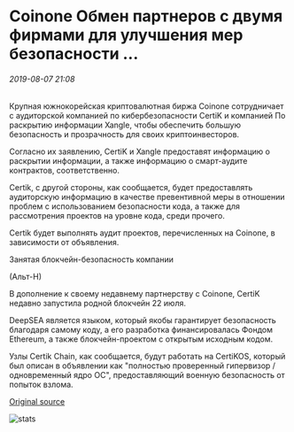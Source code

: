 # Coinone Обмен партнеров с двумя фирмами для улучшения мер безопасности ...

###### 2019-08-07 21:08

Крупная южнокорейская криптовалютная биржа Coinone сотрудничает с аудиторской компанией по кибербезопасности CertiK и компанией По раскрытию информации Xangle, чтобы обеспечить большую безопасность и прозрачность для своих криптоинвесторов.

Согласно их заявлению, CertiK и Xangle предоставят информацию о раскрытии информации, а также информацию о смарт-аудите контрактов, соответственно.

Certik, с другой стороны, как сообщается, будет предоставлять аудиторскую информацию в качестве превентивной меры в отношении проблем с использованием безопасности кода, а также для рассмотрения проектов на уровне кода, среди прочего.

Certik будет выполнять аудит проектов, перечисленных на Coinone, в зависимости от объявления.

Занятая блокчейн-безопасность компании

(Альт-Н)

В дополнение к своему недавнему партнерству с Coinone, CertiK недавно запустила родной блокчейн 22 июля.

DeepSEA является языком, который якобы гарантирует безопасность благодаря самому коду, а его разработка финансировалась Фондом Ethereum, а также блокчейн-проектом с открытым исходным кодом.

Узлы Certik Chain, как сообщается, будут работать на CertiKOS, который был описан в объявлении как "полностью проверенный гипервизор / одновременный ядро ОС", предоставляющий военную безопасность от попыток взлома.

[Original source](https://cointelegraph.com/news/coinone-exchange-partners-with-two-firms-for-improved-safety-measures)

![stats](https://c.statcounter.com/11760860/0/a89fa40b/1/ "stats")